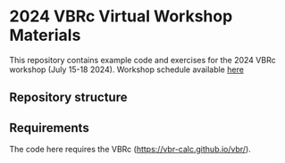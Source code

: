 # 2024 VBRc Virtual Workshop Materials 

This repository contains example code and exercises for the 2024 VBRc workshop (July 15-18 2024). Workshop schedule available [here](https://docs.google.com/document/d/1s9IZf7_B8hd9vwrgVe7HB32SytMeXd55HOiSatlX3A0/edit#heading=h.rvkqt0klftsx)


## Repository structure 


## Requirements 

The code here requires the VBRc (https://vbr-calc.github.io/vbr/).



